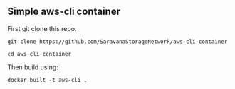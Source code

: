 
## Simple aws-cli container

First git clone this repo.

 `git clone https://github.com/SaravanaStorageNetwork/aws-cli-container`
 
 `cd aws-cli-container`

Then build using:

 `docker built -t aws-cli . `
